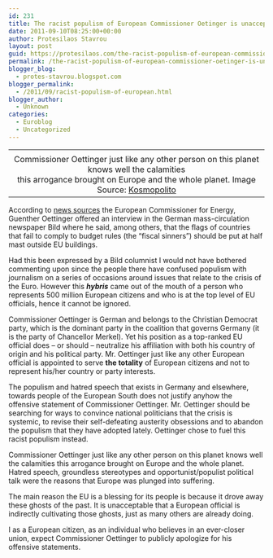 ```yaml
---
id: 231
title: The racist populism of European Commissioner Oetinger is unacceptable
date: 2011-09-10T08:25:00+00:00
author: Protesilaos Stavrou
layout: post
guid: https://protesilaos.com/the-racist-populism-of-european-commissioner-oetinger-is-unacceptable/
permalink: /the-racist-populism-of-european-commissioner-oetinger-is-unacceptable/
blogger_blog:
  - protes-stavrou.blogspot.com
blogger_permalink:
  - /2011/09/racist-populism-of-european.html
blogger_author:
  - Unknown
categories:
  - Euroblog
  - Uncategorized
---
```

<table align="center" cellpadding="0" cellspacing="0" class="tr-caption-container" style="margin-left: auto; margin-right: auto; text-align: center;">
  <tr>
    <td style="text-align: center;">
    </td>
  </tr>
  
  <tr>
    <td class="tr-caption" style="text-align: center;">
      Commissioner Oettinger just like any other person on this planet knows well the calamities <br />this arrogance brought on Europe and the whole planet. Image Source: <a href="http://www.kosmopolito.org/2009/10/24/new-german-eu-commissioner-gunther-oettinger/">Kosmopolito</a>
    </td>
  </tr>
</table>

According to [news sources](http://www.eubusiness.com/news-eu/finance-economy.c3b) the European Commissioner for Energy, Guenther Oettinger offered an interview in the German mass-circulation newspaper Bild where he said, among others, that the flags of countries that fail to comply to budget rules (the &#8220;fiscal sinners&#8221;) should be put at half mast outside EU buildings.

Had this been expressed by a Bild columnist I would not have bothered commenting upon since the people there have confused populism with journalism on a series of occasions around issues that relate to the crisis of the Euro. However this _**hybris**_ came out of the mouth of a person who represents 500 million European citizens and who is at the top level of EU officials, hence it cannot be ignored.

Commissioner Oettinger is German and belongs to the Christian Democrat party, which is the dominant party in the coalition that governs Germany (it is the party of Chancellor Merkel). Yet his position as a top-ranked EU official does &#8211; or should &#8211; neutralize his affiliation with both his country of origin and his political party. Mr. Oettinger just like any other European official is appointed to serve **the totality** of European citizens and not to represent his/her country or party interests.

The populism and hatred speech that exists in Germany and elsewhere, towards people of the European South does not justify anyhow the offensive statement of Commissioner Oettinger. Mr. Oettinger should be searching for ways to convince national politicians that the crisis is systemic, to revise their self-defeating austerity obsessions and to abandon the populism that they have adopted lately. Oettinger chose to fuel this racist populism instead.

Commissioner Oettinger just like any other person on this planet knows well the calamities this arrogance brought on Europe and the whole planet. Hatred speech, groundless stereotypes and opportunist/populist political talk were the reasons that Europe was plunged into suffering.

The main reason the EU is a blessing for its people is because it drove away these ghosts of the past. It is unacceptable that a European official is indirectly cultivating those ghosts, just as many others are already doing.

I as a European citizen, as an individual who believes in an ever-closer union, expect Commissioner Oettinger to publicly apologize for his offensive statements.